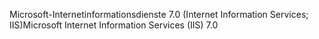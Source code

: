 <span data-ttu-id="bceb7-101">Microsoft-Internetinformationsdienste 7.0 (Internet Information Services; IIS)</span><span class="sxs-lookup"><span data-stu-id="bceb7-101">Microsoft Internet Information Services (IIS) 7.0</span></span>